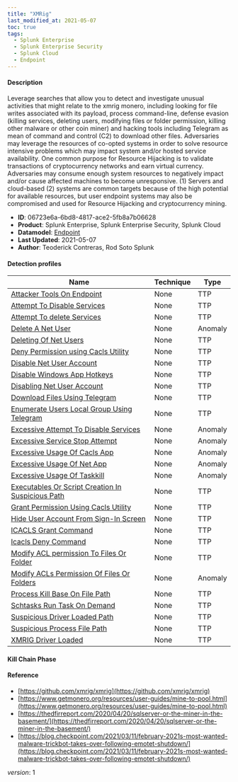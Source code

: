 ```yaml
---
title: "XMRig"
last_modified_at: 2021-05-07
toc: true
tags:
  - Splunk Enterprise
  - Splunk Enterprise Security
  - Splunk Cloud
  - Endpoint
---
```


#### Description

Leverage searches that allow you to detect and investigate unusual activities that might relate to the xmrig monero, including looking for file writes associated with its payload, process command-line, defense evasion (killing services, deleting users, modifying files or folder permission, killing other malware or other coin miner) and hacking tools including Telegram as mean of command and control (C2) to download other files. Adversaries may leverage the resources of co-opted systems in order to solve resource intensive problems which may impact system and/or hosted service availability. One common purpose for Resource Hijacking is to validate transactions of cryptocurrency networks and earn virtual currency. Adversaries may consume enough system resources to negatively impact and/or cause affected machines to become unresponsive. (1) Servers and cloud-based (2) systems are common targets because of the high potential for available resources, but user endpoint systems may also be compromised and used for Resource Hijacking and cryptocurrency mining.

- **ID**: 06723e6a-6bd8-4817-ace2-5fb8a7b06628
- **Product**: Splunk Enterprise, Splunk Enterprise Security, Splunk Cloud
- **Datamodel**: [Endpoint](https://docs.splunk.com/Documentation/CIM/latest/User/Endpoint)
- **Last Updated**: 2021-05-07
- **Author**: Teoderick Contreras, Rod Soto Splunk

#### Detection profiles

| Name        | Technique   | Type         |
| ----------- | ----------- |--------------|
| [Attacker Tools On Endpoint](/endpoint/attacker_tools_on_endpoint/) | None | TTP |
| [Attempt To Disable Services](/endpoint/attempt_to_disable_services/) | None | TTP |
| [Attempt To delete Services](/endpoint/attempt_to_delete_services/) | None | TTP |
| [Delete A Net User](/endpoint/delete_a_net_user/) | None | Anomaly |
| [Deleting Of Net Users](/endpoint/deleting_of_net_users/) | None | TTP |
| [Deny Permission using Cacls Utility](/endpoint/deny_permission_using_cacls_utility/) | None | TTP |
| [Disable Net User Account](/endpoint/disable_net_user_account/) | None | TTP |
| [Disable Windows App Hotkeys](/endpoint/disable_windows_app_hotkeys/) | None | TTP |
| [Disabling Net User Account](/endpoint/disabling_net_user_account/) | None | TTP |
| [Download Files Using Telegram](/endpoint/download_files_using_telegram/) | None | TTP |
| [Enumerate Users Local Group Using Telegram](/endpoint/enumerate_users_local_group_using_telegram/) | None | TTP |
| [Excessive Attempt To Disable Services](/endpoint/excessive_attempt_to_disable_services/) | None | Anomaly |
| [Excessive Service Stop Attempt](/endpoint/excessive_service_stop_attempt/) | None | Anomaly |
| [Excessive Usage Of Cacls App](/endpoint/excessive_usage_of_cacls_app/) | None | Anomaly |
| [Excessive Usage Of Net App](/endpoint/excessive_usage_of_net_app/) | None | Anomaly |
| [Excessive Usage Of Taskkill](/endpoint/excessive_usage_of_taskkill/) | None | Anomaly |
| [Executables Or Script Creation In Suspicious Path](/endpoint/executables_or_script_creation_in_suspicious_path/) | None | TTP |
| [Grant Permission Using Cacls Utility](/endpoint/grant_permission_using_cacls_utility/) | None | TTP |
| [Hide User Account From Sign-In Screen](/endpoint/hide_user_account_from_sign-in_screen/) | None | TTP |
| [ICACLS Grant Command](/endpoint/icacls_grant_command/) | None | TTP |
| [Icacls Deny Command](/endpoint/icacls_deny_command/) | None | TTP |
| [Modify ACL permission To Files Or Folder](/endpoint/modify_acl_permission_to_files_or_folder/) | None | TTP |
| [Modify ACLs Permission Of Files Or Folders](/endpoint/modify_acls_permission_of_files_or_folders/) | None | Anomaly |
| [Process Kill Base On File Path](/endpoint/process_kill_base_on_file_path/) | None | TTP |
| [Schtasks Run Task On Demand](/endpoint/schtasks_run_task_on_demand/) | None | TTP |
| [Suspicious Driver Loaded Path](/endpoint/suspicious_driver_loaded_path/) | None | TTP |
| [Suspicious Process File Path](/endpoint/suspicious_process_file_path/) | None | TTP |
| [XMRIG Driver Loaded](/endpoint/xmrig_driver_loaded/) | None | TTP |

#### Kill Chain Phase



#### Reference

* [https://github.com/xmrig/xmrig](https://github.com/xmrig/xmrig)
* [https://www.getmonero.org/resources/user-guides/mine-to-pool.html](https://www.getmonero.org/resources/user-guides/mine-to-pool.html)
* [https://thedfirreport.com/2020/04/20/sqlserver-or-the-miner-in-the-basement/](https://thedfirreport.com/2020/04/20/sqlserver-or-the-miner-in-the-basement/)
* [https://blog.checkpoint.com/2021/03/11/february-2021s-most-wanted-malware-trickbot-takes-over-following-emotet-shutdown/](https://blog.checkpoint.com/2021/03/11/february-2021s-most-wanted-malware-trickbot-takes-over-following-emotet-shutdown/)



_version_: 1